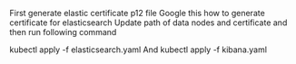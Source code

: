 First generate elastic certificate p12 file
Google this how to generate certificate for elasticsearch
Update path of data nodes and certificate and then run following command

kubectl apply -f elasticsearch.yaml
And
kubectl apply -f kibana.yaml